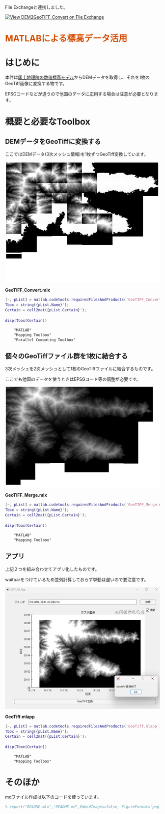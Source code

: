 File Exchangeと連携しました。

[![View DEM2GeoTIFF_Convert on File Exchange](https://www.mathworks.com/matlabcentral/images/matlab-file-exchange.svg)](https://jp.mathworks.com/matlabcentral/fileexchange/156976-dem2geotiff_convert)

# <span style="color:rgb(213,80,0)">MATLABによる標高データ活用</span>
# はじめに

本件は[国土地理院の数値標高モデル](https://fgd.gsi.go.jp/download/menu.php)からDEMデータを取得し、それを1枚のGeoTiff画像に変換する物です。


EPSGコードなどが違うので他国のデータに応用する場合は注意が必要となります。



# 概要と必要なToolbox
## DEMデータをGeoTiffに変換する

ここではDEMデータ(3次メッシュ情報)を1枚ずつGeoTiff変換しています。

<p style="text-align:left"><img src="README_media/image_0.png" width="643" alt="image_0.png"></p>


**GeoTIFF_Convert.mlx**

```matlab
[~, pList] = matlab.codetools.requiredFilesAndProducts('GeoTIFF_Convert.mlx');
Tbox = string({pList.Name}');
Certain = cell2mat({pList.Certain}');

disp(Tbox(Certain))
```

```TextOutput
    "MATLAB"
    "Mapping Toolbox"
    "Parallel Computing Toolbox"
```

## 個々のGeoTiffファイル群を1枚に結合する

3次メッシュを2次メッシュとして1枚のGeoTiffファイルに結合するものです。


ここでも他国のデータを使うときはEPSGコード等の調整が必要です。

<p style="text-align:left"><img src="README_media/image_1.png" width="666" alt="image_1.png"></p>



**GeoTIFF_Merge.mlx**

```matlab
[~, pList] = matlab.codetools.requiredFilesAndProducts('GeoTIFF_Merge.mlx');
Tbox = string({pList.Name}');
Certain = cell2mat({pList.Certain}');

disp(Tbox(Certain))
```

```TextOutput
    "MATLAB"
    "Mapping Toolbox"
```

## アプリ

上記２つを組み合わせてアプリ化したものです。


waitbarをつけているため並列計算しておらず挙動は遅いので要注意です。

<p style="text-align:left"><img src="README_media/image_2.png" width="720" alt="image_2.png"></p>



**GeoTiff.mlapp**

```matlab
[~, pList] = matlab.codetools.requiredFilesAndProducts('GeoTiff.mlapp');
Tbox = string({pList.Name}');
Certain = cell2mat({pList.Certain}');

disp(Tbox(Certain))
```

```TextOutput
    "MATLAB"
    "Mapping Toolbox"
```

# そのほか

mdファイル作成は以下のコードを使っています。

```matlab
% export("README.mlx","README.md",EmbedImages=false, FigureFormat='png', Run=true);
```
